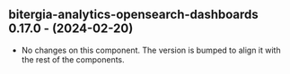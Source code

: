   ## bitergia-analytics-opensearch-dashboards 0.17.0 - (2024-02-20)
  
  * No changes on this component. The version is bumped to align it
    with the rest of the components.
